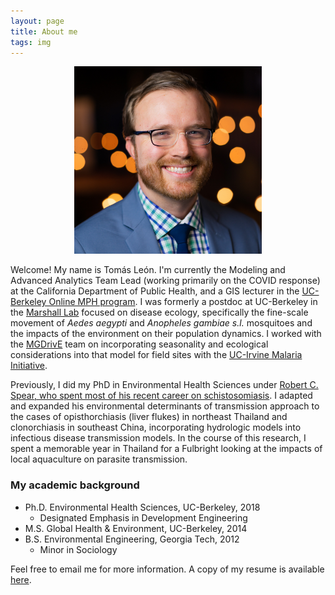 ```yaml
---
layout: page
title: About me
tags: img
---
```

<p align="center"> 
<img src="/img/new-headshot-square.jpeg" width="300" />
</p>

Welcome! My name is Tomás León. I'm currently the Modeling and Advanced Analytics Team Lead (working primarily on the COVID response) at the California Department of Public Health, and a GIS lecturer in the [UC-Berkeley Online MPH program](https://publichealth.berkeley.edu/academics/online/). I was formerly a postdoc at UC-Berkeley in the [Marshall Lab](https://www.marshalllab.com) focused on disease ecology, specifically the fine-scale movement of _Aedes aegypti_ and _Anopheles gambiae s.l._ mosquitoes and the impacts of the environment on their population dynamics. I worked with the [MGDrivE](https://marshalllab.github.io/MGDrivE/) team on incorporating seasonality and ecological considerations into that model for field sites with the [UC-Irvine Malaria Initiative](https://ucimi.org/).

Previously, I did my PhD in Environmental Health Sciences under [Robert C. Spear, who spent most of his recent career on schistosomiasis](https://schistoatberkeley.weebly.com/). I adapted and expanded his environmental determinants of transmission approach to the cases of opisthorchiasis (liver flukes) in northeast Thailand and clonorchiasis in southeast China, incorporating hydrologic models into infectious disease transmission models. In the course of this research, I spent a memorable year in Thailand for a Fulbright looking at the impacts of local aquaculture on parasite transmission.


### My academic background

- Ph.D. Environmental Health Sciences, UC-Berkeley, 2018
  - Designated Emphasis in Development Engineering
- M.S. Global Health & Environment, UC-Berkeley, 2014
- B.S. Environmental Engineering, Georgia Tech, 2012
  - Minor in Sociology


  

Feel free to email me for more information. A copy of my resume is available [here](CV_Tomas_Leon_2024c.pdf).
